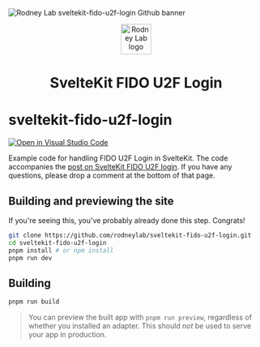 <img src="./images/rodneylab-github-sveltekit-fido-u2f-login.png" alt="Rodney Lab sveltekit-fido-u2f-login Github banner">

<p align="center">
  <a aria-label="Open Rodney Lab site" href="https://rodneylab.com" rel="nofollow noopener noreferrer">
    <img alt="Rodney Lab logo" src="https://rodneylab.com/assets/icon.png" width="60" />
  </a>
</p>
<h1 align="center">
  SvelteKit FIDO U2F Login
</h1>

# sveltekit-fido-u2f-login

[![Open in Visual Studio Code](https://open.vscode.dev/badges/open-in-vscode.svg)](https://open.vscode.dev/rodneylab/sveltekit-fido-u2f-login)

Example code for handling FIDO U2F Login in SvelteKit. The code accompanies the <a aria-label="Open Rodney Lab blog post on using Session cookies with Svelte Kit" href="https://rodneylab.com/sveltekit-fido-u2f-login/">post on SvelteKit FIDO U2F login</a>. If you have any questions, please drop a comment at the bottom of that page.

## Building and previewing the site

If you're seeing this, you've probably already done this step. Congrats!

```bash
git clone https://github.com/rodneylab/sveltekit-fido-u2f-login.git
cd sveltekit-fido-u2f-login
pnpm install # or npm install
pnpm run dev
```

## Building

```bash
pnpm run build
```

> You can preview the built app with `pnpm run preview`, regardless of whether you installed an adapter. This should _not_ be used to serve your app in production.
